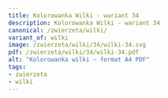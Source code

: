```yaml
---
title: Kolorowanka Wilki - wariant 34
description: Kolorowanka Wilki - wariant 34
canonical: /zwierzeta/wilki/
variant_of: wilki
image: /zwierzeta/wilki/34/wilki-34.svg
pdf: /zwierzeta/wilki/34/wilki-34.pdf
alt: "Kolorowanka wilki – format A4 PDF"
tags:
- zwierzeta
- wilki
---
```

